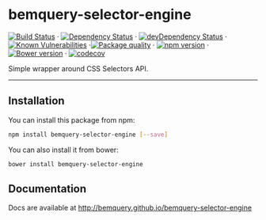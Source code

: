 # bemquery-selector-engine

[![Build Status](https://travis-ci.org/BEMQuery/bemquery-selector-engine.svg?branch=master)](https://travis-ci.org/BEMQuery/bemquery-selector-engine) · [![Dependency Status](https://david-dm.org/BEMQuery/bemquery-selector-engine.svg)](https://david-dm.org/BEMQuery/bemquery-selector-engine) · [![devDependency Status](https://david-dm.org/BEMQuery/bemquery-selector-engine/dev-status.svg)](https://david-dm.org/BEMQuery/bemquery-selector-engine?type=dev) · [![Known Vulnerabilities](https://snyk.io/test/github/bemquery/bemquery-selector-engine/badge.svg)](https://snyk.io/test/github/bemquery/bemquery-selector-engine) ·[![Package quality](http://packagequality.com/badge/bemquery-selector-engine.png)](http://packagequality.com/#?package=bemquery-selector-engine) · [![npm version](https://badge.fury.io/js/bemquery-selector-engine.svg)](https://badge.fury.io/js/bemquery-selector-engine) · [![Bower version](https://badge.fury.io/bo/bemquery-selector-engine.svg)](https://badge.fury.io/bo/bemquery-selector-engine) · [![codecov](https://codecov.io/gh/BEMQuery/bemquery-selector-engine/branch/master/graph/badge.svg)](https://codecov.io/gh/BEMQuery/bemquery-selector-engine)

Simple wrapper around CSS Selectors API.

---

## Installation

You can install this package from npm:
```bash
npm install bemquery-selector-engine [--save]
```

You can also install it from bower:
```bash
bower install bemquery-selector-engine
```

## Documentation

Docs are available at http://bemquery.github.io/bemquery-selector-engine
